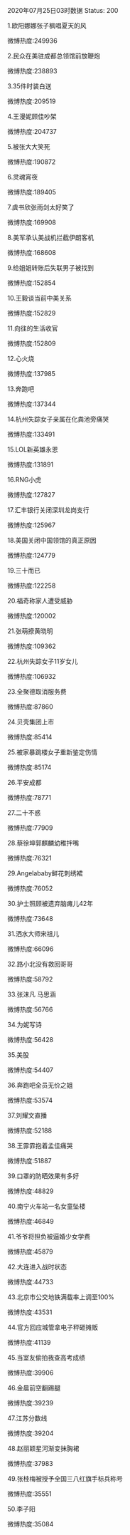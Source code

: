 2020年07月25日03时数据
Status: 200

1.欧阳娜娜张子枫唱夏天的风

微博热度:249936

2.民众在美驻成都总领馆前放鞭炮

微博热度:238893

3.35件时装白送

微博热度:209519

4.王漫妮顾佳吵架

微博热度:204737

5.被张大大笑死

微博热度:190872

6.灵魂宵夜

微博热度:189405

7.虞书欣张雨剑太好笑了

微博热度:169908

8.美军承认美战机拦截伊朗客机

微博热度:168608

9.给姐姐转账后失联男子被找到

微博热度:152854

10.王毅谈当前中美关系

微博热度:152829

11.向往的生活收官

微博热度:152809

12.心火烧

微博热度:137985

13.奔跑吧

微博热度:137344

14.杭州失踪女子亲属在化粪池旁痛哭

微博热度:133491

15.LOL新英雄永恩

微博热度:131891

16.RNG小虎

微博热度:127827

17.汇丰银行关闭深圳龙岗支行

微博热度:125967

18.美国关闭中国领馆的真正原因

微博热度:124779

19.三十而已

微博热度:122258

20.福奇称家人遭受威胁

微博热度:120002

21.张萌撩黄晓明

微博热度:109362

22.杭州失踪女子11岁女儿

微博热度:106932

23.全聚德取消服务费

微博热度:87860

24.贝壳集团上市

微博热度:85414

25.被家暴跳楼女子重新鉴定伤情

微博热度:85174

26.平安成都

微博热度:78771

27.二十不惑

微博热度:77909

28.蔡徐坤郭麒麟幼稚拌嘴

微博热度:76321

29.Angelababy鲜花刺绣裙

微博热度:76052

30.护士照顾被遗弃脑瘫儿42年

微博热度:73648

31.洒水大师宋祖儿

微博热度:66096

32.路小北没有救回哥哥

微博热度:58792

33.张沫凡 马思涵

微博热度:56766

34.为妮写诗

微博热度:56428

35.美股

微博热度:54407

36.奔跑吧全员无价之姐

微博热度:53574

37.刘耀文直播

微博热度:52188

38.王霏霏抱着孟佳痛哭

微博热度:51887

39.口罩的防晒效果有多好

微博热度:48829

40.南宁火车站一名女童坠楼

微博热度:46849

41.爷爷将担负被逼婚少女学费

微博热度:45879

42.大连进入战时状态

微博热度:44733

43.北京市公交地铁满载率上调至100%

微博热度:43531

44.官方回应城管拿电子秤砸摊贩

微博热度:41139

45.当室友偷拍我查高考成绩

微博热度:39906

46.金晨前空翻踢腿

微博热度:39239

47.江苏分数线

微博热度:39204

48.赵丽颖星河渐变抹胸裙

微博热度:37983

49.张桂梅被授予全国三八红旗手标兵称号

微博热度:35551

50.李子阳

微博热度:35084

